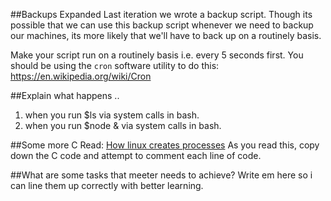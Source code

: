 ##Backups Expanded
Last iteration we wrote a backup script. Though its possible that we can use this backup script whenever we need to backup our machines, its more likely that we'll have to back up on a routinely basis. 

Make your script run on a routinely basis i.e. every 5 seconds first. You should be using the `cron` software utility to do this: https://en.wikipedia.org/wiki/Cron

##Explain what happens ..
1. when you run $ls via system calls in bash. 
2. when you run $node & via system calls in bash.

##Some more C
Read: [How linux creates processes](https://brandonwamboldt.ca/how-linux-creates-processes-1528/)
As you read this, copy down the C code and attempt to comment each line of code.

##What are some tasks that meeter needs to achieve?
Write em here so i can line them up correctly with better learning.

